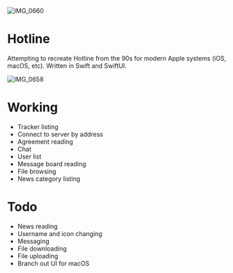 ![IMG_0660](https://github.com/mierau/hotline/assets/55453/0382a669-4a95-4382-b476-60f9417092d4)

# Hotline
Attempting to recreate Hotline from the 90s for modern Apple systems (iOS, macOS, etc).
Written in Swift and SwiftUI.

![IMG_0658](https://github.com/mierau/hotline/assets/55453/8d9fd292-80b7-4c3a-b1a2-6311994ec8e7)

# Working
- Tracker listing
- Connect to server by address
- Agreement reading
- Chat
- User list
- Message board reading
- File browsing
- News category listing

# Todo
- News reading
- Username and icon changing
- Messaging
- File downloading
- File uploading
- Branch out UI for macOS
